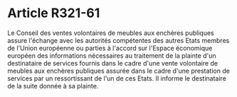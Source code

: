 # Article R321-61

Le Conseil des ventes volontaires de meubles aux enchères publiques assure l'échange avec les autorités compétentes des autres Etats membres de l'Union européenne ou parties à l'accord sur l'Espace économique européen des informations nécessaires au traitement de la plainte d'un destinataire de services fournis dans le cadre d'une vente volontaire de meubles aux enchères publiques assurée dans le cadre d'une prestation de services par un ressortissant de l'un de ces Etats. Il informe le destinataire de la suite donnée à sa plainte.
